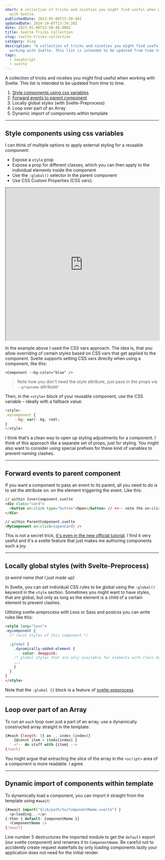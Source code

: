 ```yaml
---
short: A collection of tricks and niceties you might find useful when working
  with Svelte.
publishedDate: 2023-05-08T15:50:48Z
updatedDate: 2024-10-07T13:34:20Z
date: 2023-05-08T15:50:48.000Z
title: Svelte Tricks Collection
slug: svelte-tricks-collection
category: blog
description: "A collection of tricks and niceties you might find useful when
  working with Svelte. This list is intended to be updated from time to time.\r"
tags:
  - JavaScript
  - svelte
---
```



A collection of tricks and niceties you might find useful when working with Svelte. This list is intended to be updated from time to time.

1. [Style components using css variables](#style-components-using-css-variables)
2. [Forward events to parent component](#Forward-events-to-parent-component)
3. Locally global styles (with Svelte-Preprocess)
4. Loop over part of an Array
5. Dynamic import of components within template



---

## Style components using css variables

I can think of multiple options to apply external styling for a reusable component:

- Expose a `style` prop
- Expose a prop for different classes, which you can then apply to the individual elements inside the component
- Use the `:global()` selector in the parent component
- Use CSS Custom Properties (CSS vars).

<iframe width="100%" height="500px" src="https://stackblitz.com/edit/vitejs-vite-nkl1ru?ctl=1&embed=1&file=src/App.svelte&hideExplorer=1&view=preview"></iframe>

In the example above I used the CSS vars approach. The idea is, that you allow overriding of certain styles based on CSS vars that get applied to the component. Svelte supports setting CSS vars directly when using a component, like this:

`<Component --bg-color="blue" />`

> Note how you don't need the style attribute, just pass in the props via `--propname` attribute!

Then, in the `<style>` block of your reusable component, use the CSS variable – ideally with a fallback value:

```javascript
<style>
.mycomponent {
    --bg: var(--bg, red);
}
</style>
```

I think that’s a clean way to open up styling adjustments for a component. I think of this approach like a separate set of props, just for styling. You might also want to consider using special prefixes for these kind of variables to prevent naming clashes.

---

## Forward events to parent component

If you want a component to pass an event to its parent, all you need to do is to set the attribute on:<eventname> on the element triggering the event. Like this:

```html
// within InnerComponent.svelte
<div class="card">
  <button on:click type="button">Open</button> // <<-- note the on:click here
</div>

// within ParentComponent.svelte
<MyComponent on:click={openCard} />
```

This is not a secret trick, [it's even in the new official tutorial](https://learn.svelte.dev/tutorial/event-forwarding). I find it very useful and it's a svelte feature that just makes me authoring components such a joy.

---

## Locally global styles (with Svelte-Preprocess)

_(a weird name that I just made up)_

In Svelte, you can set individual CSS rules to be global using the `:global()` keyword in the `style` section. Sometimes you might want to have styles, that are global, but only as long as the element is a child of a certain element to prevent clashes.

Utilizing svelte-preprocess with Less or Sass and postcss you can write rules like this:

```html
<style lang="less">
.mycomponent {
  /* local styles of this component */

  :global {
    .dynamically-added-element {
        color: deeppink;
    /* global styles that are only available for elements with class dynamically-added-element which are children of .mycomponent */
    ...
    }
  }
}
</style>
```

Note that the `:global {}` block is a feature of [svelte-preprocess](https://github.com/sveltejs/svelte-preprocess/blob/main/docs/preprocessing.md#globalstyle)

---

## Loop over part of an Array

To run an `each` loop over just a part of an array, use a dynamically constructed array straight in the template:

```javascript
{#each {length: 5} as _, index (index)}
    {@const item = items[index] }
    <!-- do stuff with {item} -->
{/each}
```

You might argue that extracting the slice of the array in the `<script>` area of a component is more readable. I agree.

---

## Dynamic import of components within template

To dynamically load a component, you can import it straight from the template using `#await`:

```javascript
{#await import("$lib/path/to/ComponentName.svelte") }
  <p>loading...</p>
{:then { default: ComponentName }}
  <ComponentName />
{/await}
```

Line number 5 destructures the imported module to get the `default` export (our svelte component) and renames it to `ComponentName`. Be careful not to accidently create request waterfalls by only loading components lazily your application does not need for the initial render.

